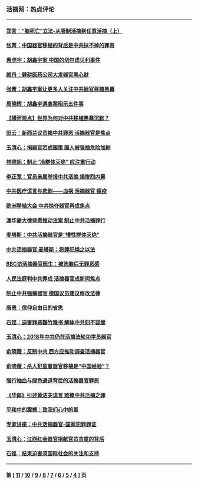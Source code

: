 ### 活摘网：热点评论
---
#### [郑言：“脑死亡”立法-从强制活摘到任意活摘（上）](../../pages/nf5879/n14077933.md?10120430) 
#### [张菁：中国器官移植的背后是中共抹不掉的罪恶](../../pages/nf5879/n13974977.md?10120430) 
#### [惠虎宇：胡鑫宇案 中国的切尔诺贝利事件](../../pages/nf5879/n13942916.md?10120430) 
#### [颜丹：健耕医药公司大发器官黑心财](../../pages/nf5879/n13940134.md?10120430) 
#### [张菁：胡鑫宇案让更多人关注中共器官移植黑幕](../../pages/nf5879/n13929073.md?10120430) 
#### [周晓辉：胡鑫宇遇害案昭示五件事](../../pages/nf5879/n13921870.md?10120430) 
#### [【横河观点】世界为何对中共移植黑幕沉默？](../../pages/nf5879/n13244249.md?10120430) 
#### [田云：新西兰议员揭中共罪恶 活摘器官是焦点](../../pages/nf5879/n13070629.md?10120430) 
#### [玉清心：捐器官若成国策 国人被强摘危险加剧](../../pages/nf5879/n12802713.md?10120430) 
#### [林晓旭：制止“冷群体灭绝” 应注重行动](../../pages/nf5879/n12779736.md?10120430) 
#### [李正宽：官员亲属举报中共活摘 揭惨烈内幕](../../pages/nf5879/n12684490.md?10120430) 
#### [中共医疗谎言与悲剧——血祸 活摘器官 瘟疫](../../pages/nf5879/n12372103.md?10120430) 
#### [欧洲移植大会 中共掠夺器官再成焦点](../../pages/nf5879/n11538883.md?10120430) 
#### [澳华裔大律师愿推动法案 制止中共活摘罪行](../../pages/nf5879/n11377039.md?10120430) 
#### [麦塔斯：中共活摘器官是“慢性群体灭绝”](../../pages/nf5879/n11350529.md?10120430) 
#### [中共活摘器官 麦塔斯：将罪犯绳之以法](../../pages/nf5879/n11347973.md?10120430) 
#### [BBC访活摘器官医生：被洗脑后无罪恶感](../../pages/nf5879/n11335935.md?10120430) 
#### [人民法庭判中共罪成 活摘器官成新闻焦点](../../pages/nf5879/n11331578.md?10120430) 
#### [制止中共强摘器官 德国议员建议修改法律](../../pages/nf5879/n11249451.md?10120430) 
#### [唐恩：信仰自由日的省思](../../pages/nf5879/n11003525.md?10120430) 
#### [石铭：迫害罪恶罄竹难书  解体中共刻不容缓](../../pages/nf5879/n10942855.md?10120430) 
#### [玉清心：2018年中共仍在活摘法轮功学员器官](../../pages/nf5879/n10914646.md?10120430) 
#### [俞晓薇：反制中共 西方应推动调查活摘器官](../../pages/nf5879/n10794671.md?10120430) 
#### [俞晓薇：杀人犯监督器官移植是“中国经验”？](../../pages/nf5879/n10466427.md?10120430) 
#### [强行抽血与绿色通道背后的活摘器官罪恶](../../pages/nf5879/n10004708.md?10120430) 
#### [《华邮》引述黄洁夫谎言 难掩中共活摘之罪](../../pages/nf5879/n9642309.md?10120430) 
#### [平和中的震撼：致我们心中的善](../../pages/nf5879/n9021123.md?10120430) 
#### [专家讲座：中共活摘器官-国家犯罪罪证](../../pages/nf5879/n8828153.md?10120430) 
#### [玉清心：江西红会器官捐献官员贪腐的背后](../../pages/nf5879/n8522122.md?10120430) 
#### [石铭：结束迫害须国际社会的关注和支持](../../pages/nf5879/n8443497.md?10120430) 

---
#### 第 [ [11](./11.md?10120430) / [10](./10.md?10120430) / [9](./9.md?10120430) / [8](./8.md?10120430) / [7](./7.md?10120430) / [6](./6.md?10120430) / [5](./5.md?10120430) / [4](./4.md?10120430) ] 页
